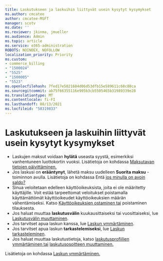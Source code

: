 ```yaml
---
title: Laskutukseen ja laskuihin liittyvät usein kysytyt kysymykset
ms.author: cmcatee
author: cmcatee-MSFT
manager: scotv
ms.date: ''
ms.reviewer: jkinma, jmueller
ms.audience: Admin
ms.topic: article
ms.service: o365-administration
ROBOTS: NOINDEX, NOFOLLOW
localization_priority: Priority
ms.custom:
- commerce_billing
- "1500024"
- "5525"
- "1500005"
- "5523"
ms.openlocfilehash: 7fed17e5021684d06d53dfb15e589611c68c88ca
ms.sourcegitcommit: ab75f66355116e995b3cb5505465b31989339e28
ms.translationtype: MT
ms.contentlocale: fi-FI
ms.lasthandoff: 08/13/2021
ms.locfileid: "58319833"
---
```

# <a name="billing-or-invoice-faq"></a>Laskutukseen ja laskuihin liittyvät usein kysytyt kysymykset

- Laskujen maksut voidaan **hylätä** useasta syystä, esimerkiksi vanhentuneen luottokortin vuoksi. Lisätietoja on kohdassa [Maksutavan tietojen päivittäminen.](https://docs.microsoft.com/microsoft-365/commerce/billing-and-payments/manage-payment-methods#update-payment-method-details)
- Jos laskusi on **erääntynyt**, lähetä maksu uudelleen **Suorita maksu** -toiminnon avulla. Lisätietoja on kohdassa Entä [jos minulla on avoin saldo?](https://docs.microsoft.com/microsoft-365/commerce/billing-and-payments/pay-for-your-subscription#what-if-i-have-an-outstanding-balance)
- Sinua veloitetaan edelleen käyttöoikeuksista, joita ei ole määritetty käyttäjille. Voit estää tarpeettomat veloitukset poistamalla käyttämättömät käyttöoikeudet käyttöoikeuksien määrän vähentämiseksi. Katso [Käyttöoikeuksien ostaminen tai](https://docs.microsoft.com/microsoft-365/commerce/licenses/buy-licenses) poistaminen tilauksesta.
- Jos haluat muuttaa **laskutusvälin** kuukausittaiseksi tai vuosittaiseksi, lue [Laskutusvälin muuttaminen](https://docs.microsoft.com/microsoft-365/commerce/billing-and-payments/change-payment-frequency).
- Jos tarvitset apua laskun kanssa, lue [Laskun ymmärtäminen](https://docs.microsoft.com/microsoft-365/commerce/billing-and-payments/understand-your-invoice2).
- Jos tarvitset apua laskun **tarkastelemiseksi**, lue [Laskun tarkasteleminen](https://docs.microsoft.com/microsoft-365/commerce/billing-and-payments/view-your-bill-or-invoice).
- Jos haluat muuttaa laskutustietoja, katso [laskutusprofiilien ymmärtäminen tai](https://docs.microsoft.com/microsoft-365/commerce/billing-and-payments/manage-billing-profiles) [laskutusosoitteen muuttaminen.](https://docs.microsoft.com/microsoft-365/commerce/billing-and-payments/change-your-billing-addresses)

Lisätietoja on kohdassa [Laskun ymmärtäminen.](https://docs.microsoft.com/microsoft-365/commerce/billing-and-payments/understand-your-invoice2)